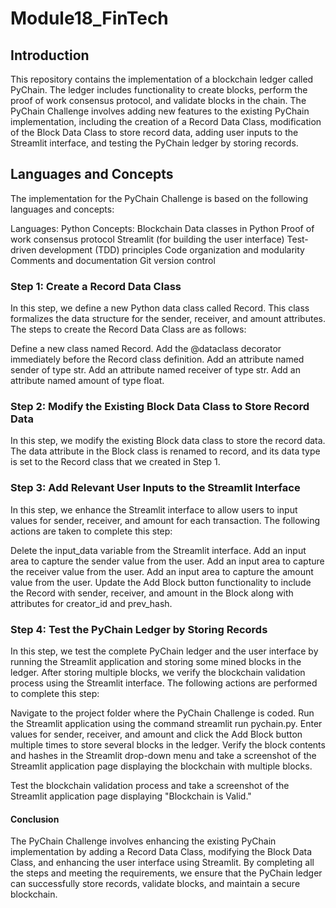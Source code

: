 # Module18_FinTech

## Introduction
This repository contains the implementation of a blockchain ledger called PyChain. The ledger includes functionality to create blocks, perform the proof of work consensus protocol, and validate blocks in the chain. The PyChain Challenge involves adding new features to the existing PyChain implementation, including the creation of a Record Data Class, modification of the Block Data Class to store record data, adding user inputs to the Streamlit interface, and testing the PyChain ledger by storing records.

## Languages and Concepts
The implementation for the PyChain Challenge is based on the following languages and concepts:

Languages:
Python
Concepts:
Blockchain
Data classes in Python
Proof of work consensus protocol
Streamlit (for building the user interface)
Test-driven development (TDD) principles
Code organization and modularity
Comments and documentation
Git version control


### Step 1: Create a Record Data Class
In this step, we define a new Python data class called Record. This class formalizes the data structure for the sender, receiver, and amount attributes. The steps to create the Record Data Class are as follows:

Define a new class named Record.
Add the @dataclass decorator immediately before the Record class definition.
Add an attribute named sender of type str.
Add an attribute named receiver of type str.
Add an attribute named amount of type float.

### Step 2: Modify the Existing Block Data Class to Store Record Data
In this step, we modify the existing Block data class to store the record data. The data attribute in the Block class is renamed to record, and its data type is set to the Record class that we created in Step 1.

### Step 3: Add Relevant User Inputs to the Streamlit Interface
In this step, we enhance the Streamlit interface to allow users to input values for sender, receiver, and amount for each transaction. The following actions are taken to complete this step:

Delete the input_data variable from the Streamlit interface.
Add an input area to capture the sender value from the user.
Add an input area to capture the receiver value from the user.
Add an input area to capture the amount value from the user.
Update the Add Block button functionality to include the Record with sender, receiver, and amount in the Block along with attributes for creator_id and prev_hash.

### Step 4: Test the PyChain Ledger by Storing Records
In this step, we test the complete PyChain ledger and the user interface by running the Streamlit application and storing some mined blocks in the ledger. After storing multiple blocks, we verify the blockchain validation process using the Streamlit interface. The following actions are performed to complete this step:

Navigate to the project folder where the PyChain Challenge is coded.
Run the Streamlit application using the command streamlit run pychain.py.
Enter values for sender, receiver, and amount and click the Add Block button multiple times to store several blocks in the ledger.
Verify the block contents and hashes in the Streamlit drop-down menu and take a screenshot of the Streamlit application page displaying the blockchain with multiple blocks.

Test the blockchain validation process and take a screenshot of the Streamlit application page displaying "Blockchain is Valid."


#### Conclusion
The PyChain Challenge involves enhancing the existing PyChain implementation by adding a Record Data Class, modifying the Block Data Class, and enhancing the user interface using Streamlit. By completing all the steps and meeting the requirements, we ensure that the PyChain ledger can successfully store records, validate blocks, and maintain a secure blockchain.
